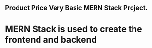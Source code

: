 ## Product Price Very Basic MERN Stack Project.
# MERN Stack is used to create the frontend and backend